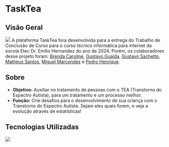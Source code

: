 # TaskTea
## Visão Geral

<img src="view/img/fotoProjeto.png" style="margin:0 auto;">
A plataforma TaskTea fora desenvolvida para a entrega do Trabalho de Conclusão de Curso para o curso técnico informática para internet da escola Etec Dr. Emílio Hernandez do ano de 2024.
Porém, os colaboradores desse projeto foram: <a href="https://github.com/dartres" target="_blank">Brenda Caroline</a>,
            <a href="https://github.com/iCrowleySHR" target="_blank">Gustavo Gualda</a>, 
            <a href="https://github.com/GustavoSachetto" target="_blank">Gustavo Sachetto</a>, 
            <a href="https://github.com/matheussantosrodrigues" target="_blank">Matheus Santos</a>,
            <a href="https://github.com/Miguelzzzz" target="_blank">Miguel Marcondes</a> e 
            <a href="https://github.com/phpparker" target="_blank">Pedro Henrique</a>.

## Sobre

- **Objetivo:** Auxiliar no tratamento de pessoas com o TEA (Transtorno do Espectro Autista), para um tratamento e um processo melhor.
- **Função:** Crie desafios para o desenvolvimento de sua criança com o Transtorno do Espectro Autista. Sejam eles quais forem, e veja a evolução através de estatísticas!

## Tecnologias Utilizadas
<img src="https://skillicons.dev/icons?i=html,css,js,php,laravel,react,git,github,gmail,mysql,nodejs,npm,postman,ts,vscode">
